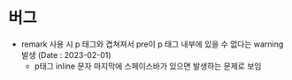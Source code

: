 # 버그

- remark 사용 시 p 태그와 겹쳐져서 pre이 p 태그 내부에 있을 수 없다는 warning 발생 (Date : 2023-02-01)
  - p태그 inline 문자 마지막에 스페이스바가 있으면 발생하는 문제로 보임
